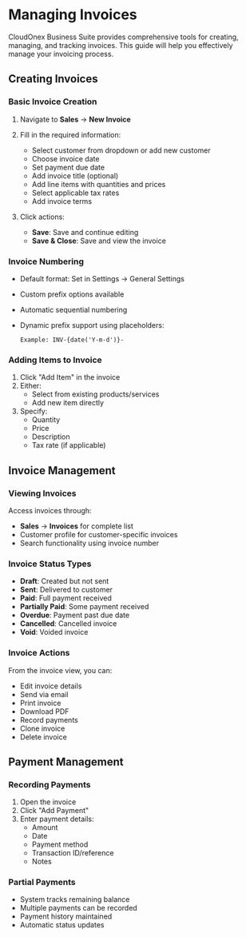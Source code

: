 # Managing Invoices

CloudOnex Business Suite provides comprehensive tools for creating, managing, and tracking invoices. This guide will help you effectively manage your invoicing process.

## Creating Invoices

### Basic Invoice Creation

1.  Navigate to **Sales** → **New Invoice**
2.  Fill in the required information:

    - Select customer from dropdown or add new customer
    - Choose invoice date
    - Set payment due date
    - Add invoice title (optional)
    - Add line items with quantities and prices
    - Select applicable tax rates
    - Add invoice terms

3.  Click actions:

    - **Save**: Save and continue editing
    - **Save & Close**: Save and view the invoice

### Invoice Numbering

- Default format: Set in Settings → General Settings
- Custom prefix options available
- Automatic sequential numbering
- Dynamic prefix support using placeholders:

      Example: INV-{date('Y-m-d')}-

### Adding Items to Invoice

1.  Click "Add Item" in the invoice
2.  Either:
    - Select from existing products/services
    - Add new item directly
3.  Specify:
    - Quantity
    - Price
    - Description
    - Tax rate (if applicable)

## Invoice Management

### Viewing Invoices

Access invoices through:

- **Sales** → **Invoices** for complete list
- Customer profile for customer-specific invoices
- Search functionality using invoice number

### Invoice Status Types

- **Draft**: Created but not sent
- **Sent**: Delivered to customer
- **Paid**: Full payment received
- **Partially Paid**: Some payment received
- **Overdue**: Payment past due date
- **Cancelled**: Cancelled invoice
- **Void**: Voided invoice

### Invoice Actions

From the invoice view, you can:

- Edit invoice details
- Send via email
- Print invoice
- Download PDF
- Record payments
- Clone invoice
- Delete invoice

## Payment Management

### Recording Payments

1.  Open the invoice
2.  Click "Add Payment"
3.  Enter payment details:
    - Amount
    - Date
    - Payment method
    - Transaction ID/reference
    - Notes

### Partial Payments

- System tracks remaining balance
- Multiple payments can be recorded
- Payment history maintained
- Automatic status updates
